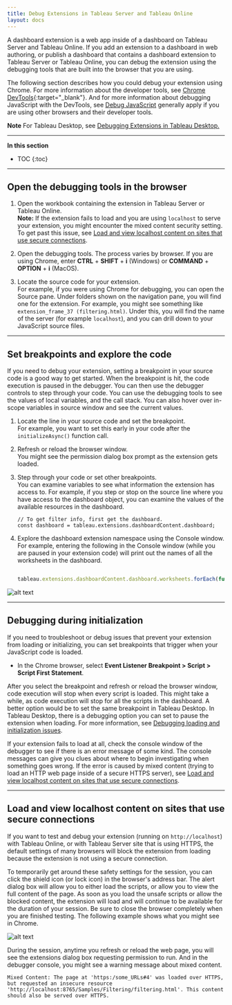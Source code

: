 ```yaml
---
title: Debug Extensions in Tableau Server and Tableau Online 
layout: docs
---
```


A dashboard extension is a web app inside of a dashboard on Tableau Server and Tableau Online. If you add an extension to a dashboard in web authoring, or publish a dashboard that contains a dashboard extension to Tableau Server or Tableau Online, you can debug the extension using the debugging tools that are built into the browser that you are using.

The following section describes how you could debug your extension using Chrome. For more information about the developer tools, see [Chrome DevTools](https://developers.google.com/web/tools/chrome-devtools/){:target="_blank"}. And for more information about debugging JavaScript with the DevTools, see [Debug JavaScript](https://developers.google.com/web/tools/chrome-devtools/javascript/)  generally apply if you are using other browsers and their developer tools. 

<div class="alert alert-info"><b>Note</b> For Tableau Desktop, see <a href= "/extensions-api/docs/trex_debugging.html">Debugging Extensions in Tableau Desktop.</a></div>

---
**In this section**

* TOC
{:toc}



---

## Open the debugging tools in the browser

1. Open the workbook containing the extension in Tableau Server or Tableau Online.
   <br/>**Note:** If the extension fails to load and you are using `localhost` to serve your extension, you might encounter the mixed content security setting. To get past this issue, see [Load and view localhost content on sites that use secure connections]({{site.baseurl}}/docs/trex_debug_server.html#load-and-view-localhost-content-on-sites-that-use-secure-connections).

1. Open the debugging tools.
The process varies by browser. If you are using Chrome, enter **CTRL** + **SHIFT** + **i** (Windows) or **COMMAND** + **OPTION** + **i** (MacOS). 

2. Locate the source code for your extension. <br/>
For example, if you were using Chrome for debugging, you can open the Source pane. Under folders shown on the navigation pane, you will find one for the extension. For example, you might see something like `extension_frame_37 (filtering.html)`.
Under this, you will find the name of the server (for example `localhost`), and you can drill down to your JavaScript source files.

---

## Set breakpoints and explore the code

If you need to debug your extension, setting a breakpoint in your source code is a good way to get started. When the breakpoint is hit, the code execution is paused in the debugger. You can then use the debugger controls to step through your code. You can use the debugging tools to see the values of local variables, and the call stack. You can also hover over in-scope variables in source window and see the current values.

1. Locate the line in your source code and set the breakpoint. 
<br/>For example, you want to set this early in your code after the `initializeAsync()` function call.

2. Refresh or reload the browser window. <br/> 
You might see the permission dialog box prompt as the extension gets loaded.

3. Step through your code or set other breakpoints. <br/>
You can examine variables to see what information the extension has access to. For example, if you step or stop on the source line where you have access to the dashboard object, you can examine the values of the available resources in the dashboard. 

    ```javascript/
    // To get filter info, first get the dashboard.
    const dashboard = tableau.extensions.dashboardContent.dashboard;
    ```

4. Explore the dashboard extension namespace using the Console window. <br/> 
For example, entering the following in the Console window (while you are paused in your extension code) will print out the names of all the worksheets in the dashboard.


    ```javascript

    tableau.extensions.dashboardContent.dashboard.worksheets.forEach(function (worksheet){console.log(worksheet.name)})

    ```



![alt text]({{site.baseurl}}/assets/server_dbg_chrome.png "Chrome browser showing an extension breakpoint")



---

## Debugging during initialization 

If you need to troubleshoot or debug issues that prevent your extension from loading or initializing, you can set breakpoints that trigger when your JavaScript code is loaded. 

- In the Chrome browser, select **Event Listener Breakpoint > Script > Script First Statement**. 

After you select the breakpoint and refresh or reload the browser window, code execution will stop when every script is loaded. This might take a while, as code execution will stop for all the scripts in the dashboard. A better option would be to set the same breakpoint in Tableau Desktop. In Tableau Desktop, there is a debugging option you can set to pause the extension when loading. For more information, see [Debugging loading and initialization issues]({{site.baseurl}}/docs/trex_debugging.html#debugging-loading-and-initialization-issues). 

If your extension fails to load at all, check the console window of the debugger to see if there is an error message of some kind. The console messages can give you clues about where to begin investigating when something goes wrong. If the error is caused by mixed content (trying to load an HTTP web page inside of a secure HTTPS server), see [Load and view localhost content on sites that use secure connections]({{site.baseurl}}/docs/trex_debug_server.html#load-and-view-localhost-content-on-sites-that-use-secure-connections).


---

## Load and view localhost content on sites that use secure connections

If you want to test and debug your extension (running on `http://localhost`) with Tableau Online, or with Tableau Server site that is using HTTPS, the default settings of many browsers will block the extension from loading because the extension is not using a secure connection.

To temporarily get around these safety settings for the session, you can click the shield icon (or lock icon) in the browser's address bar. The alert dialog box will allow you to either load the scripts, or allow you to view the full content of the page. As soon as you load the unsafe scripts or allow the blocked content, the extension will load and will continue to be available for the duration of your session. Be sure to close the browser completely when you are finished testing. The following example shows what you might see in Chrome. 
<br/>

![alt text]({{site.baseurl}}/assets/online_blocked_extension.png "Chrome browser showing alert when extension running on a localhost server")


During the session, anytime you refresh or reload the web page, you will see the extensions dialog box requesting permission to run. And in the debugger console, you might see a warning message about mixed content.

```
Mixed Content: The page at 'https:/some_URLs#4' was loaded over HTTPS, but requested an insecure resource 'http://localhost:8765/Samples/Filtering/filtering.html'. This content should also be served over HTTPS.

```


